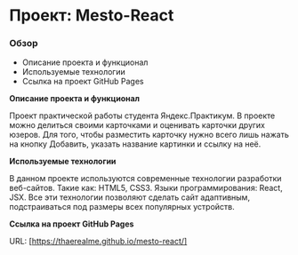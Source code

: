 # Проект: Mesto-React

### Обзор
* Описание проекта и функционал
* Используемые технологии
* Ссылка на проект GitHub Pages

**Описание проекта и функционал**

Проект практической работы студента Яндекс.Практикум.
В проекте можно делиться своими карточками и оценивать карточки других юзеров.
Для того, чтобы разместить карточку нужно всего лишь нажать на кнопку Добавить, указать название картинки и ссылку на неё.

**Используемые технологии**

В данном проекте используются современные технологии разработки веб-сайтов.
Такие как: HTML5, CSS3. Языки программирования: React, JSX.
Все эти технологии позволяют сделать сайт адаптивным, подстраиваться под размеры всех популярных устройств.

**Ссылка на проект GitHub Pages**

URL: [https://thaerealme.github.io/mesto-react/]
